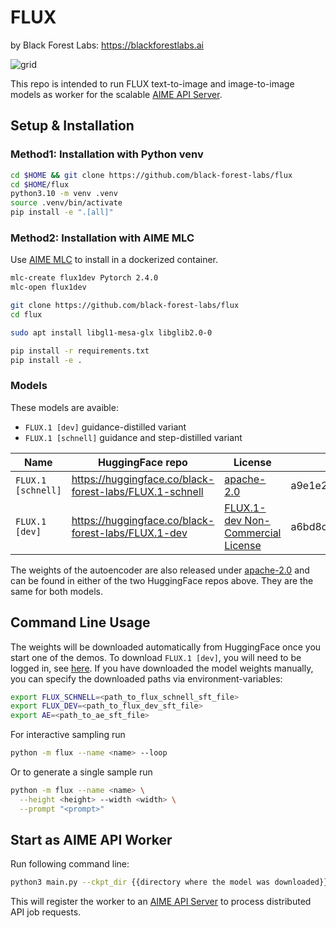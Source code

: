 # FLUX
by Black Forest Labs: https://blackforestlabs.ai

![grid](assets/grid.jpg)

This repo is intended to run FLUX text-to-image and image-to-image models as worker for the scalable [AIME API Server](https://github.com/aime-team/aime-api-server).

## Setup & Installation

### Method1: Installation with Python venv

```bash
cd $HOME && git clone https://github.com/black-forest-labs/flux
cd $HOME/flux
python3.10 -m venv .venv
source .venv/bin/activate
pip install -e ".[all]"
```

### Method2: Installation with AIME MLC

Use [AIME MLC](https://github.com/aime-team/aime-ml-containers) to install in a dockerized container.

```bash
mlc-create flux1dev Pytorch 2.4.0
mlc-open flux1dev

git clone https://github.com/black-forest-labs/flux
cd flux

sudo apt install libgl1-mesa-glx libglib2.0-0

pip install -r requirements.txt
pip install -e .
```

### Models

These models are avaible:

- `FLUX.1 [dev]` guidance-distilled variant
- `FLUX.1 [schnell]` guidance and step-distilled variant

| Name               | HuggingFace repo                                        | License                                                               | md5sum                           |
| ------------------ | ------------------------------------------------------- | --------------------------------------------------------------------- | -------------------------------- |
| `FLUX.1 [schnell]` | https://huggingface.co/black-forest-labs/FLUX.1-schnell | [apache-2.0](model_licenses/LICENSE-FLUX1-schnell)                    | a9e1e277b9b16add186f38e3f5a34044 |
| `FLUX.1 [dev]`     | https://huggingface.co/black-forest-labs/FLUX.1-dev     | [FLUX.1-dev Non-Commercial License](model_licenses/LICENSE-FLUX1-dev) | a6bd8c16dfc23db6aee2f63a2eba78c0 |

The weights of the autoencoder are also released under [apache-2.0](https://huggingface.co/datasets/choosealicense/licenses/blob/main/markdown/apache-2.0.md) and can be found in either of the two HuggingFace repos above. They are the same for both models.

## Command Line Usage

The weights will be downloaded automatically from HuggingFace once you start one of the demos. To download `FLUX.1 [dev]`, you will need to be logged in, see [here](https://huggingface.co/docs/huggingface_hub/guides/cli#huggingface-cli-login).
If you have downloaded the model weights manually, you can specify the downloaded paths via environment-variables:

```bash
export FLUX_SCHNELL=<path_to_flux_schnell_sft_file>
export FLUX_DEV=<path_to_flux_dev_sft_file>
export AE=<path_to_ae_sft_file>
```

For interactive sampling run

```bash
python -m flux --name <name> --loop
```

Or to generate a single sample run

```bash
python -m flux --name <name> \
  --height <height> --width <width> \
  --prompt "<prompt>"
```

## Start as AIME API Worker

Run following command line:

```bash
python3 main.py --ckpt_dir {{directory where the model was downloaded}} --api_server https://{{ url to your api server}}
```

This will register the worker to an [AIME API Server](https://github.com/aime-team/aime-api-server) to process distributed API job requests.
